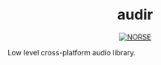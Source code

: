 
<h1 align="center">audir</h1>
<p align="center">
    <a href="https://github.com/norse-rs">
       <img src="https://img.shields.io/badge/project-norse-9cf.svg?style=flat-square" alt="NORSE">
    </a>
    <br>
</p>

Low level cross-platform audio library.

